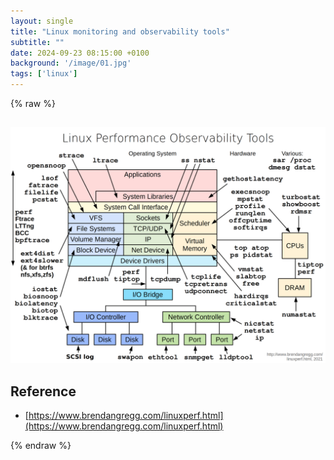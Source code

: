 ```yaml
---
layout: single
title: "Linux monitoring and observability tools"
subtitle: ""
date: 2024-09-23 08:15:00 +0100
background: '/image/01.jpg'
tags: ['linux']
---
```


{% raw %}

## 

![Image](images/../../images/linux-monitoring-tools/linux_observability_tools.png)



## Reference
- [https://www.brendangregg.com/linuxperf.html](https://www.brendangregg.com/linuxperf.html)

{% endraw %}